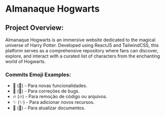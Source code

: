 # Almanaque Hogwarts

## Project Overview:

Almanaque Hogwarts is an immersive website dedicated to the magical universe of Harry Potter. Developed using ReactJS and TailwindCSS, this platform serves as a comprehensive repository where fans can discover, explore, and interact with a curated list of characters from the enchanting world of Hogwarts.

### Commits Emoji Examples:

- 🚀 (:rocket:) - Para novas funcionalidades.
- 🐛 (:bug:) - Para correções de bugs.
- 🔥 (:fire:) - Para remoção de código ou arquivos.
- ✨ (:sparkles:) - Para adicionar novos recursos.
- 📝 (:memo:) - Para atualizar documentos.
